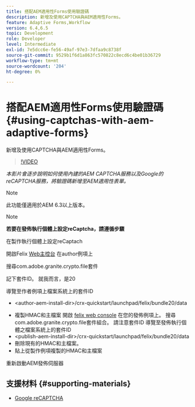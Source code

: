 ```yaml
---
title: 搭配AEM適用性Forms使用驗證碼
description: 新增及使用CAPTCHA與AEM適用性Forms。
feature: Adaptive Forms,Workflow
version: 6.4,6.5
topic: Development
role: Developer
level: Intermediate
exl-id: 7e5dcc6e-fe56-49af-97e3-7dfaa9c8738f
source-git-commit: 9529b1f6d1a863fc570822c8ecd6c4be01b36729
workflow-type: tm+mt
source-wordcount: '204'
ht-degree: 0%

---
```


# 搭配AEM適用性Forms使用驗證碼{#using-captchas-with-aem-adaptive-forms}

新增及使用CAPTCHA與AEM適用性Forms。

>[!VIDEO](https://video.tv.adobe.com/v/18336/?quality=9&learn=on)

*本影片會逐步說明如何使用內建的AEM CAPTCHA服務以及Google的reCAPTCHA服務，將驗證碼新增至AEM適用性表單。*

>[!NOTE]
>
>此功能僅適用於AEM 6.3以上版本。

>[!NOTE]
>
>**若要在發佈執行個體上設定reCaptcha，請遵循步驟**
>
>在製作執行個體上設定reCaptach
>
>開啟Felix [Web主控台](http://localhost:4502/system/console/bundles) 在author例項上
>
>搜尋com.adobe.granite.crypto.file套件
>
>記下套件ID。 就我而言，是20
>
>導覽至作者例項上檔案系統上的套件ID
>
>* &lt;author-aem-install-dir>/crx-quickstart/launchpad/felix/bundle20/data
* 複製HMAC和主檔案
開啟 [felix web console](http://localhost:4502/system/console/bundles) 在您的發佈例項上。 搜尋com.adobe.granite.crypto.file套件組合。 請注意套件ID
導覽至發佈執行個體之檔案系統上的套件ID
* &lt;publish-aem-install-dir>/crx-quickstart/launchpad/felix/bundle20/data
* 刪除現有的HMAC和主檔案。
* 貼上從製作例項複製的HMAC和主檔案

重新啟動AEM發佈伺服器

## 支援材料 {#supporting-materials}

* [Google reCAPTCHA](https://www.google.com/recaptcha)

